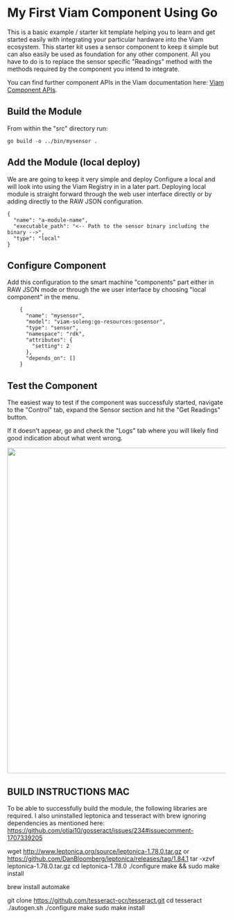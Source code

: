 # My First Viam Component Using Go

This is a basic example / starter kit template helping you to learn and get started easily with integrating your particular hardware into the Viam ecosystem. This starter kit uses a sensor component to keep it simple but can also easily be used as foundation for any other component. All you have to do is to replace the sensor specific "Readings" method with the methods required by the component you intend to integrate. 

You can find further component APIs in the Viam documentation here: [Viam Component APIs](https://docs.viam.com/build/program/apis/#component-apis).

## Build the Module

From within the "src" directory run:

```go build -o ../bin/mysensor .```

## Add the Module (local deploy)

We are are going to keep it very simple and deploy Configure a local and will look into using the Viam Registry in in a later part. Deploying local module is straight forward through the web user interface directly or by adding directly to the RAW JSON configuration.

```
{
  "name": "a-module-name",
  "executable_path": "<-- Path to the sensor binary including the binary -->",
  "type": "local"
}
```

## Configure Component

Add this configuration to the smart machine "components" part either in RAW JSON mode or through the we user interface by choosing "local component" in the menu.

```
    {
      "name": "mysensor",
      "model": "viam-soleng:go-resources:gosensor",
      "type": "sensor",
      "namespace": "rdk",
      "attributes": {
        "setting": 2
      },
      "depends_on": []
    }
```

## Test the Component

The easiest way to test if the component was successfuly started, navigate to the "Control" tab, expand the Sensor section and hit the "Get Readings" button. 

If it doesn't appear, go and check the "Logs" tab where you will likely find good indication about what went wrong.

<img src="./media/test-sensor.png" width="750">


## BUILD INSTRUCTIONS MAC

To be able to successfully build the module, the following libraries are required.
I also uninstalled leptonica and tesseract with brew ignoring dependencies as mentioned here: https://github.com/otiai10/gosseract/issues/234#issuecomment-1707339205


wget http://www.leptonica.org/source/leptonica-1.78.0.tar.gz or https://github.com/DanBloomberg/leptonica/releases/tag/1.84.1
tar -xzvf leptonica-1.78.0.tar.gz
cd leptonica-1.78.0
./configure
make && sudo make install


brew install automake

git clone https://github.com/tesseract-ocr/tesseract.git
cd tesseract
./autogen.sh
./configure
make
sudo make install